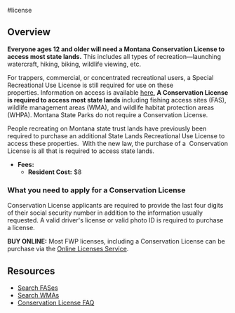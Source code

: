 #license
## Overview

**Everyone ages 12 and older will need a Montana Conservation License to access most state lands.** This includes all types of recreation—launching watercraft, hiking, biking, wildlife viewing, etc.

For trappers, commercial, or concentrated recreational users, a Special Recreational Use License is still required for use on these properties. Information on access is available [here.](https://dnrc.mt.gov/TrustLand/public-use/)
**A Conservation License is required to access most state lands** including fishing access sites (FAS), wildlife management areas (WMA), and wildlife habitat protection areas (WHPA). Montana State Parks do not require a Conservation License.   

People recreating on Montana state trust lands have previously been required to purchase an additional State Lands Recreational Use License to access these properties.  With the new law, the purchase of a  Conservation License is all that is required to access state lands.

- **Fees:**
	- **Resident Cost:** $8

### What you need to apply for a Conservation License
Conservation License applicants are required to provide the last four digits of their social security number in addition to the information usually requested. A valid driver's license or valid photo ID is required to purchase a license.

**BUY ONLINE:** Most FWP licenses, including a Conservation License can be purchase via the [Online Licenses Service](https://ols.fwp.mt.gov/).

## Resources
- [Search FASes](https://myfwp.mt.gov/fishMT/explore)
- [Search WMAs](https://myfwp.mt.gov/fwpPub/landsMgmt/search.action?lmlvId=39753319)
- [Conservation License FAQ](https://fwp.mt.gov/binaries/content/assets/fwp/buyandapply/conservation-license_faq.pdf)